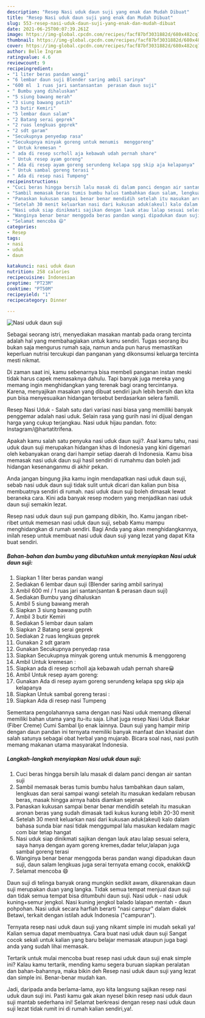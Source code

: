 ```yaml
---
description: "Resep Nasi uduk daun suji yang enak dan Mudah Dibuat"
title: "Resep Nasi uduk daun suji yang enak dan Mudah Dibuat"
slug: 553-resep-nasi-uduk-daun-suji-yang-enak-dan-mudah-dibuat
date: 2021-06-25T00:07:39.261Z
image: https://img-global.cpcdn.com/recipes/facf87bf3031882d/680x482cq70/nasi-uduk-daun-suji-foto-resep-utama.jpg
thumbnail: https://img-global.cpcdn.com/recipes/facf87bf3031882d/680x482cq70/nasi-uduk-daun-suji-foto-resep-utama.jpg
cover: https://img-global.cpcdn.com/recipes/facf87bf3031882d/680x482cq70/nasi-uduk-daun-suji-foto-resep-utama.jpg
author: Belle Ingram
ratingvalue: 4.6
reviewcount: 9
recipeingredient:
- "1 liter beras pandan wangi"
- "6 lembar daun suji Blender saring ambil sarinya"
- "600 ml  1 ruas jari santansantan  perasan daun suji"
- " Bumbu yang dihaluskan"
- "5 siung bawang merah"
- "3 siung bawang putih"
- "3 butir Kemiri"
- "5 lembar daun salam"
- "2 Batang serai geprek"
- "2 ruas lengkuas geprek"
- "2 sdt garam"
- "Secukupnya penyedap rasa"
- "Secukupnya minyak goreng untuk menumis  menggoreng"
- " Untuk kremesan "
- " ada di resep scrholl aja kebawah udah pernah share"
- " Untuk resep ayam goreng"
- " Ada di resep ayam goreng serundeng kelapa spg skip aja kelapanya"
- " Untuk sambal goreng terasi "
- " Ada di resep nasi Tumpeng"
recipeinstructions:
- "Cuci beras hingga bersih lalu masak di dalam panci dengan air santan suji"
- "Sambil memasak beras tumis bumbu halus tambahkan daun salam, lengkuas dan serai sampai wangi setelah itu masukan kedalam rebusan beras, masak hingga airnya habis diamkan sejenak"
- "Panaskan kukusan sampai benar benar mendidih setelah itu masukan aronan beras yang sudah dimasak tadi kukus kurang lebih 20-30 menit"
- "Setelah 30 menit keluarkan nasi dari kukusan aduk(akeul) kalo dalam bahasa sunda biar nasi tidak menggumpal lalu masukan kedalam magic com biar tetap hangat"
- "Nasi uduk siap dinikmati sajikan dengan lauk atau lalap sesuai selera, saya hanya dengan ayam goreng kremes,dadar telur,lalapan juga sambal goreng terasi"
- "Wanginya benar benar menggoda beras pandan wangi dipadukan daun suji, daun salam lengkuas juga serai ternyata emang cocok, enakkk😋"
- "Selamat mencoba 😄"
categories:
- Resep
tags:
- nasi
- uduk
- daun

katakunci: nasi uduk daun 
nutrition: 258 calories
recipecuisine: Indonesian
preptime: "PT23M"
cooktime: "PT50M"
recipeyield: "1"
recipecategory: Dinner

---
```



![Nasi uduk daun suji](https://img-global.cpcdn.com/recipes/facf87bf3031882d/680x482cq70/nasi-uduk-daun-suji-foto-resep-utama.jpg)

Sebagai seorang istri, menyediakan masakan mantab pada orang tercinta adalah hal yang membahagiakan untuk kamu sendiri. Tugas seorang ibu bukan saja mengurus rumah saja, namun anda pun harus memastikan keperluan nutrisi tercukupi dan panganan yang dikonsumsi keluarga tercinta mesti nikmat.

Di zaman  saat ini, kamu sebenarnya bisa membeli panganan instan meski tidak harus capek memasaknya dahulu. Tapi banyak juga mereka yang memang ingin menghidangkan yang terenak bagi orang tercintanya. Karena, menyajikan masakan yang dibuat sendiri jauh lebih bersih dan kita pun bisa menyesuaikan hidangan tersebut berdasarkan selera famili. 

Resep Nasi Uduk - Salah satu dari variasi nasi biasa yang memiliki banyak penggemar adalah nasi uduk. Selain rasa yang gurih nasi ini dijual dengan harga yang cukup terjangkau. Nasi uduk hijau pandan. foto: Instagram/@hartatitrifena.

Apakah kamu salah satu penyuka nasi uduk daun suji?. Asal kamu tahu, nasi uduk daun suji merupakan hidangan khas di Indonesia yang kini digemari oleh kebanyakan orang dari hampir setiap daerah di Indonesia. Kamu bisa memasak nasi uduk daun suji hasil sendiri di rumahmu dan boleh jadi hidangan kesenanganmu di akhir pekan.

Anda jangan bingung jika kamu ingin mendapatkan nasi uduk daun suji, sebab nasi uduk daun suji tidak sulit untuk dicari dan kalian pun bisa membuatnya sendiri di rumah. nasi uduk daun suji boleh dimasak lewat beraneka cara. Kini ada banyak resep modern yang menjadikan nasi uduk daun suji semakin lezat.

Resep nasi uduk daun suji pun gampang dibikin, lho. Kamu jangan ribet-ribet untuk memesan nasi uduk daun suji, sebab Kamu mampu menghidangkan di rumah sendiri. Bagi Anda yang akan menghidangkannya, inilah resep untuk membuat nasi uduk daun suji yang lezat yang dapat Kita buat sendiri.

<!--inarticleads1-->

##### Bahan-bahan dan bumbu yang dibutuhkan untuk menyiapkan Nasi uduk daun suji:

1. Siapkan 1 liter beras pandan wangi
1. Sediakan 6 lembar daun suji (Blender saring ambil sarinya)
1. Ambil 600 ml / 1 ruas jari santan(santan &amp; perasan daun suji)
1. Sediakan  Bumbu yang dihaluskan
1. Ambil 5 siung bawang merah
1. Siapkan 3 siung bawang putih
1. Ambil 3 butir Kemiri
1. Sediakan 5 lembar daun salam
1. Siapkan 2 Batang serai geprek
1. Sediakan 2 ruas lengkuas geprek
1. Gunakan 2 sdt garam
1. Gunakan Secukupnya penyedap rasa
1. Siapkan Secukupnya minyak goreng untuk menumis &amp; menggoreng
1. Ambil  Untuk kremesan :
1. Siapkan  ada di resep scrholl aja kebawah udah pernah share😀
1. Ambil  Untuk resep ayam goreng:
1. Gunakan  Ada di resep ayam goreng serundeng kelapa spg skip aja kelapanya
1. Siapkan  Untuk sambal goreng terasi :
1. Siapkan  Ada di resep nasi Tumpeng


Sementara pengolahannya sama dengan nasi Nasi uduk memang dikenal memiliki bahan utama yang itu-itu saja. Lihat juga resep Nasi Uduk Bakar (Fiber Creme) Cumi Sambal Ijo enak lainnya. Daun suji yang hampir mirip dengan daun pandan ini ternyata memiliki banyak manfaat dan khasiat dan salah satunya sebagai obat herbal yang mujarab. Bicara soal nasi, nasi putih memang makanan utama masyarakat Indonesia. 

<!--inarticleads2-->

##### Langkah-langkah menyiapkan Nasi uduk daun suji:

1. Cuci beras hingga bersih lalu masak di dalam panci dengan air santan suji
1. Sambil memasak beras tumis bumbu halus tambahkan daun salam, lengkuas dan serai sampai wangi setelah itu masukan kedalam rebusan beras, masak hingga airnya habis diamkan sejenak
1. Panaskan kukusan sampai benar benar mendidih setelah itu masukan aronan beras yang sudah dimasak tadi kukus kurang lebih 20-30 menit
1. Setelah 30 menit keluarkan nasi dari kukusan aduk(akeul) kalo dalam bahasa sunda biar nasi tidak menggumpal lalu masukan kedalam magic com biar tetap hangat
1. Nasi uduk siap dinikmati sajikan dengan lauk atau lalap sesuai selera, saya hanya dengan ayam goreng kremes,dadar telur,lalapan juga sambal goreng terasi
1. Wanginya benar benar menggoda beras pandan wangi dipadukan daun suji, daun salam lengkuas juga serai ternyata emang cocok, enakkk😋
1. Selamat mencoba 😄


Daun suji di telinga banyak orang mungkin sedikit awam, dikarenakan daun suji merupakan duan yang langka. Tidak semua tempat menjual daun suji dan tidak semua tempat bisa ditumbuhi daun suji. Nasi uduk - nasi uduk kuning+semur jengkol. Nasi kuning jengkol balado lalapan mentah - daun pohpohan. Nasi uduk secara harfiah berarti &#34;nasi campur&#34; dalam dialek Betawi, terkait dengan istilah aduk Indonesia (&#34;campuran&#34;). 

Ternyata resep nasi uduk daun suji yang nikamt simple ini mudah sekali ya! Kalian semua dapat membuatnya. Cara buat nasi uduk daun suji Sangat cocok sekali untuk kalian yang baru belajar memasak ataupun juga bagi anda yang sudah lihai memasak.

Tertarik untuk mulai mencoba buat resep nasi uduk daun suji enak simple ini? Kalau kamu tertarik, mending kamu segera buruan siapkan peralatan dan bahan-bahannya, maka bikin deh Resep nasi uduk daun suji yang lezat dan simple ini. Benar-benar mudah kan. 

Jadi, daripada anda berlama-lama, ayo kita langsung sajikan resep nasi uduk daun suji ini. Pasti kamu gak akan nyesel bikin resep nasi uduk daun suji mantab sederhana ini! Selamat berkreasi dengan resep nasi uduk daun suji lezat tidak rumit ini di rumah kalian sendiri,ya!.

